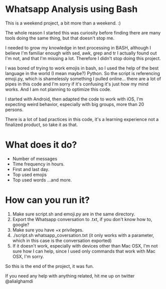 # Whatsapp Analysis using Bash

This is a weekend project, a bit more than a weekend. :)

The whole reason I started this was curiosity before finding there are many tools doing the same thing, but that doesn't stop me. 

I needed to grow my knowledge in text processing in BASH, although I believe I'm familiar enough with sed, awk, grep and tr I actually found out I'm not, and that I'm missing a lot. Therefore I didn't stop doing this project. 

I was bored of trying to work emojis in bash, so I used the help of the best language in the world (I mean maybe?) Python. So the script is referencing emoji.py, which is shamelessly something I pulled online... there are a lot of pipes in this code and I'm sorry if it's confusing it's just how my mind works. And I am not planning to optimize this code. 

I started with Android, then adapted the code to work with iOS, I'm expecting weird behavior, especially with big groups, more than 20 persons. 

There is a lot of bad practices in this code, it's a learning experience not a finalized product, so take it as that. 

# What does it do?
* Number of messages
* Time frequency in hours. 
* First and last day. 
* Top used emojis
* Top used words ...and more. 


# How can you run it?
1. Make sure script.sh and emoji.py are in the same directory. 
2. Export the Whatsapp conversation to .txt, if you don't know how to, google?
3. Make sure you have +x privileges. 
4. ./script.sh whatsapp_coversation.txt (it only works with a parameter, which in this case is the conversation exported)
5. If it doesn't work, especially with devices other than Mac OSX, I'm not sure how I can help, since I used only commands that work with Mac OSX, I'm sorry. 

So this is the end of the project, it was fun. 

If you need any help with anything related, hit me up on twitter @alialghamdi
